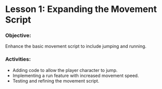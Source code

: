 # Lesson 1: Expanding the Movement Script

### Objective:
Enhance the basic movement script to include jumping and running.

### Activities:
* Adding code to allow the player character to jump.
* Implementing a run feature with increased movement speed.
* Testing and refining the movement script.